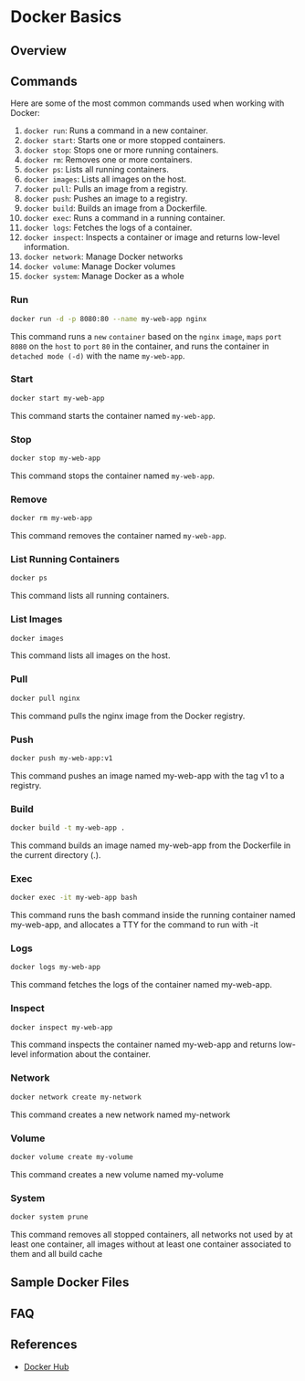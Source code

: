 # Docker Basics

## Overview

## Commands

Here are some of the most common commands used when working with Docker:

1. `docker run`: Runs a command in a new container.
2. `docker start`: Starts one or more stopped containers.
3. `docker stop`: Stops one or more running containers.
4. `docker rm`: Removes one or more containers.
5. `docker ps`: Lists all running containers.
6. `docker images`: Lists all images on the host.
7. `docker pull`: Pulls an image from a registry.
8. `docker push`: Pushes an image to a registry.
9. `docker build`: Builds an image from a Dockerfile.
10. `docker exec`: Runs a command in a running container.
11. `docker logs`: Fetches the logs of a container.
12. `docker inspect`: Inspects a container or image and returns low-level information.
13. `docker network`: Manage Docker networks
14. `docker volume`: Manage Docker volumes
15. `docker system`: Manage Docker as a whole

### Run

``` sh title=""
docker run -d -p 8080:80 --name my-web-app nginx
```

This command runs a `new` `container` based on the `nginx` `image`, `maps` `port` `8080` on the `host` to `port` `80` in the container, and runs the container in `detached mode (-d)` with the name `my-web-app`.

### Start

``` sh title=""
docker start my-web-app
```

This command starts the container named `my-web-app`.

### Stop

``` sh title=""
docker stop my-web-app
```

This command stops the container named `my-web-app`.

### Remove

``` sh
docker rm my-web-app
```

This command removes the container named `my-web-app`.

### List Running Containers

``` sh
docker ps
```

This command lists all running containers.

### List Images

``` sh
docker images
```

This command lists all images on the host.

### Pull

``` sh
docker pull nginx
```

This command pulls the nginx image from the Docker registry.

### Push

``` sh
docker push my-web-app:v1
```

This command pushes an image named my-web-app with the tag v1 to a registry.

### Build

``` sh
docker build -t my-web-app .
```

This command builds an image named my-web-app from the Dockerfile in the current directory (.).

### Exec

``` sh
docker exec -it my-web-app bash
```

This command runs the bash command inside the running container named my-web-app, and allocates a TTY for the command to run with -it

### Logs

``` sh
docker logs my-web-app
```

This command fetches the logs of the container named my-web-app.

### Inspect

``` sh
docker inspect my-web-app
```

This command inspects the container named my-web-app and returns low-level information about the container.

### Network

``` sh
docker network create my-network
```

This command creates a new network named my-network

### Volume

``` sh
docker volume create my-volume
```

This command creates a new volume named my-volume

### System

``` sh
docker system prune
```

This command removes all stopped containers, all networks not used by at least one container, all images without at least one container associated to them and all build cache

## Sample Docker Files

## FAQ

## References

- [Docker Hub](https://hub.docker.com/)